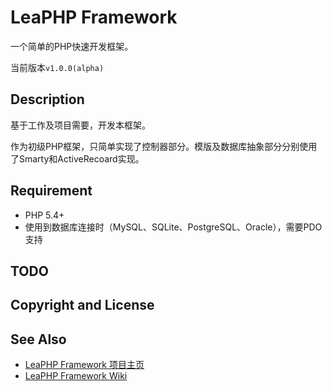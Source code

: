 # LeaPHP Framework

一个简单的PHP快速开发框架。

当前版本`v1.0.0(alpha)`

## Description

基于工作及项目需要，开发本框架。

作为初级PHP框架，只简单实现了控制器部分。模版及数据库抽象部分分别使用了Smarty和ActiveRecoard实现。

## Requirement
* PHP 5.4+
* 使用到数据库连接时（MySQL、SQLite、PostgreSQL、Oracle），需要PDO支持

## TODO

## Copyright and License

## See Also
* [LeaPHP Framework 项目主页](http://leaphp.net)
* [LeaPHP Framework Wiki](https://github.com/hliang0813/leaphp1/wiki)
